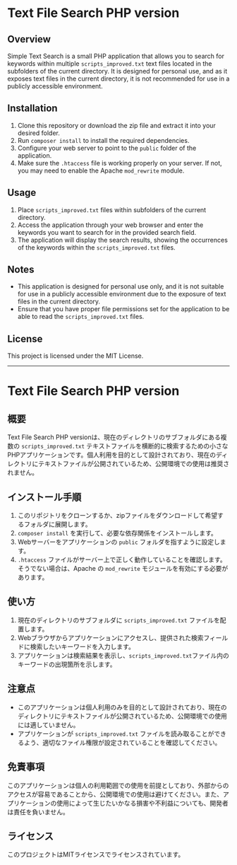 # Text File Search PHP version

## Overview

Simple Text Search is a small PHP application that allows you to search for keywords within multiple `scripts_improved.txt` text files located in the subfolders of the current directory. It is designed for personal use, and as it exposes text files in the current directory, it is not recommended for use in a publicly accessible environment.

## Installation

1. Clone this repository or download the zip file and extract it into your desired folder.
2. Run `composer install` to install the required dependencies.
3. Configure your web server to point to the `public` folder of the application.
4. Make sure the `.htaccess` file is working properly on your server. If not, you may need to enable the Apache `mod_rewrite` module.

## Usage

1. Place `scripts_improved.txt` files within subfolders of the current directory.
2. Access the application through your web browser and enter the keywords you want to search for in the provided search field.
3. The application will display the search results, showing the occurrences of the keywords within the `scripts_improved.txt` files.

## Notes

- This application is designed for personal use only, and it is not suitable for use in a publicly accessible environment due to the exposure of text files in the current directory.
- Ensure that you have proper file permissions set for the application to be able to read the `scripts_improved.txt` files.

## License

This project is licensed under the MIT License.

---

# Text File Search PHP version

## 概要

Text File Search PHP versionは、現在のディレクトリのサブフォルダにある複数の `scripts_improved.txt` テキストファイルを横断的に検索するための小さなPHPアプリケーションです。個人利用を目的として設計されており、現在のディレクトリにテキストファイルが公開されているため、公開環境での使用は推奨されません。

## インストール手順

1. このリポジトリをクローンするか、zipファイルをダウンロードして希望するフォルダに展開します。
2. `composer install` を実行して、必要な依存関係をインストールします。
3. Webサーバーをアプリケーションの `public` フォルダを指すように設定します。
4. `.htaccess` ファイルがサーバー上で正しく動作していることを確認します。そうでない場合は、Apache の `mod_rewrite` モジュールを有効にする必要があります。

## 使い方

1. 現在のディレクトリのサブフォルダに `scripts_improved.txt` ファイルを配置します。
2. Webブラウザからアプリケーションにアクセスし、提供された検索フィールドに検索したいキーワードを入力します。
3. アプリケーションは検索結果を表示し、`scripts_improved.txt`ファイル内のキーワードの出現箇所を示します。

## 注意点

- このアプリケーションは個人利用のみを目的として設計されており、現在のディレクトリにテキストファイルが公開されているため、公開環境での使用には適していません。
- アプリケーションが `scripts_improved.txt` ファイルを読み取ることができるよう、適切なファイル権限が設定されていることを確認してください。

## 免責事項

このアプリケーションは個人の利用範囲での使用を前提としており、外部からのアクセスが容易であることから、公開環境での使用は避けてください。また、アプリケーションの使用によって生じたいかなる損害や不利益についても、開発者は責任を負いません。

## ライセンス

このプロジェクトはMITライセンスでライセンスされています。